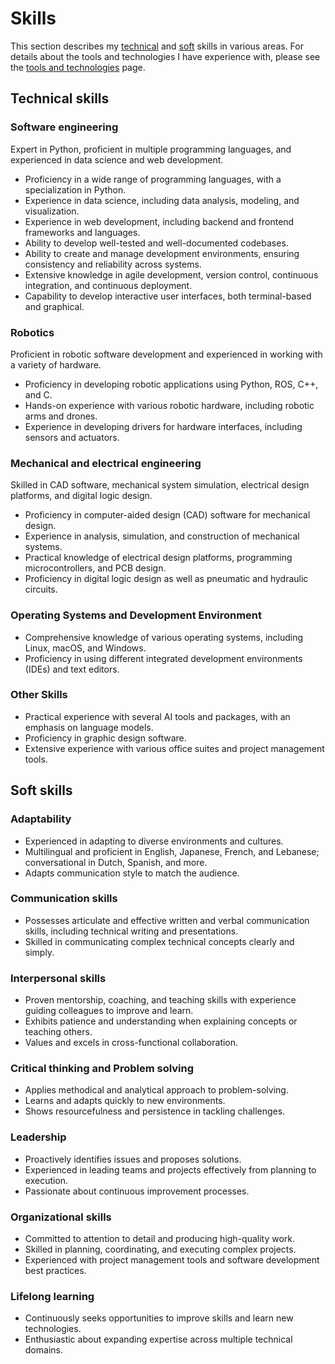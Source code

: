# Skills

This section describes my [technical](#technical-skills) and [soft](#soft-skills) skills in various areas. For details about the tools and technologies I have experience with,
please see the [tools and technologies](tools) page.

## Technical skills

### Software engineering
Expert in Python, proficient in multiple programming languages, and experienced in data science and web development.

- Proficiency in a wide range of programming languages, with a specialization in Python.
- Experience in data science, including data analysis, modeling, and visualization.
- Experience in web development, including backend and frontend frameworks and languages.
- Ability to develop well-tested and well-documented codebases.
- Ability to create and manage development environments, ensuring consistency and reliability across systems.
- Extensive knowledge in agile development, version control, continuous integration, and continuous deployment.
- Capability to develop interactive user interfaces, both terminal-based and graphical.

### Robotics

Proficient in robotic software development and experienced in working with a variety of hardware.
    
- Proficiency in developing robotic applications using Python, ROS, C++, and C.
- Hands-on experience with various robotic hardware, including robotic arms and drones.
- Experience in developing drivers for hardware interfaces, including sensors and actuators.

### Mechanical and electrical engineering

Skilled in CAD software, mechanical system simulation, electrical design platforms, and digital logic design.

- Proficiency in computer-aided design (CAD) software for mechanical design.
- Experience in analysis, simulation, and construction of mechanical systems.
- Practical knowledge of electrical design platforms, programming microcontrollers, and PCB design.
- Proficiency in digital logic design as well as pneumatic and hydraulic circuits.

### Operating Systems and Development Environment
- Comprehensive knowledge of various operating systems, including Linux, macOS, and Windows.
- Proficiency in using different integrated development environments (IDEs) and text editors.

### Other Skills
- Practical experience with several AI tools and packages, with an emphasis on language models.
- Proficiency in graphic design software.
- Extensive experience with various office suites and project management tools.

## Soft skills
### Adaptability

- Experienced in adapting to diverse environments and cultures.
- Multilingual and proficient in English, Japanese, French, and Lebanese; conversational in Dutch, Spanish, and more.
- Adapts communication style to match the audience.

### Communication skills

- Possesses articulate and effective written and verbal communication skills, including technical writing and presentations.
- Skilled in communicating complex technical concepts clearly and simply.

### Interpersonal skills

- Proven mentorship, coaching, and teaching skills with experience guiding colleagues to improve and learn.
- Exhibits patience and understanding when explaining concepts or teaching others.
- Values and excels in cross-functional collaboration.

### Critical thinking and Problem solving

- Applies methodical and analytical approach to problem-solving.
- Learns and adapts quickly to new environments.
- Shows resourcefulness and persistence in tackling challenges.

### Leadership

- Proactively identifies issues and proposes solutions.
- Experienced in leading teams and projects effectively from planning to execution.
- Passionate about continuous improvement processes.

### Organizational skills

- Committed to attention to detail and producing high-quality work.
- Skilled in planning, coordinating, and executing complex projects.
- Experienced with project management tools and software development best practices.

### Lifelong learning

- Continuously seeks opportunities to improve skills and learn new technologies.
- Enthusiastic about expanding expertise across multiple technical domains.